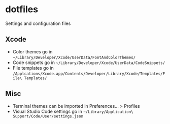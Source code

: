 # dotfiles
Settings and configuration files

## Xcode
* Color themes go in `~/Library/Developer/Xcode/UserData/FontAndColorThemes/`
* Code snippets go in `~/Library/Developer/Xcode/UserData/CodeSnippets/`
* File templates go in `/Applcations/Xcode.app/Contents/Developer/Library/Xcode/Templates/File\ Templates/`

## Misc
* Terminal themes can be imported in Preferences... > Profiles
* Visual Studio Code settings go in `~/Library/Application\ Support/Code/User/settings.json`